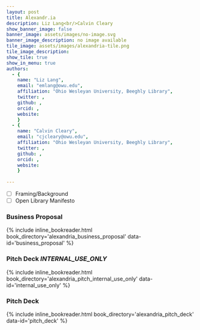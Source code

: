 ```yaml
---
layout: post
title: Alexandr.ia
description: Liz Lang<br/>Calvin Cleary
show_banner_image: false
banner_image: assets/images/no-image.svg
banner_image_description: no image available
tile_image: assets/images/alexandria-tile.png
tile_image_description:
show_tile: true
show_in_menu: true
authors:
  - {
    name: "Liz Lang",
    email: "emlang@owu.edu",
    affiliation: "Ohio Wesleyan University, Beeghly Library",
    twitter: ,
    github: ,
    orcid: ,
    website: 
    }
  - {
    name: "Calvin Cleary",
    email: "cjcleary@owu.edu",
    affiliation: "Ohio Wesleyan University, Beeghly Library",
    twitter: ,
    github: ,
    orcid: ,
    website: 
    }
    
---
```

- [ ] Framing/Background
- [ ] Open Library Manifesto

### Business Proposal

{% include inline_bookreader.html
    book_directory='alexandria_business_proposal'
    data-id='business_proposal'
%}

### Pitch Deck _INTERNAL_USE_ONLY_

{% include inline_bookreader.html
    book_directory='alexandria_pitch_internal_use_only'
    data-id='internal_use_only'
%}

### Pitch Deck

{% include inline_bookreader.html
    book_directory='alexandria_pitch_deck'
    data-id='pitch_deck'
%}




